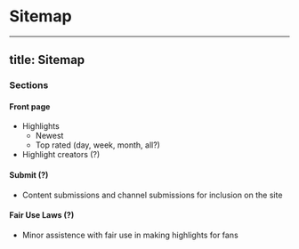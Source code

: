 # Sitemap

---
title: Sitemap
---


### Sections

#### Front page

- Highlights
  - Newest
  - Top rated (day, week, month, all?)
- Highlight creators (?)
  

#### Submit (?)

- Content submissions and channel submissions for inclusion on the site


#### Fair Use Laws (?)

- Minor assistence with fair use in making highlights for fans
 
